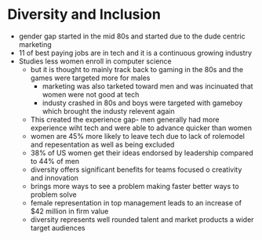# Diversity and Inclusion

- gender gap started in the mid 80s and started due to the dude centric marketing
- 11 of best paying jobs are in tech and it is a continuous growing industry
- Studies less women enroll in computer science
  - but it is thought to mainly track back to gaming in the 80s and the games were targeted more for males
    - marketing was also tarketed toward men and was incinuated that women were not good at tech
    - industy crashed in 80s and boys were targeted with gameboy which brought the industy relevent again
  - This created the experience gap- men generally had more experience wiht tech and were able to advance quicker than women
  - women are 45% more likely to leave tech due to lack of rolemodel and repesentation as well as being excluded
  - 38% of US women get their ideas endorsed by leadership compared to 44% of men
  - diversity offers significant benefits for teams focused o creativity and innovation
  - brings more ways to see a problem making faster better ways to problem solve
  - female representation in top management leads to an increase of $42 million in firm value
  - diversity represents well rounded talent and market products a wider target audiences
  